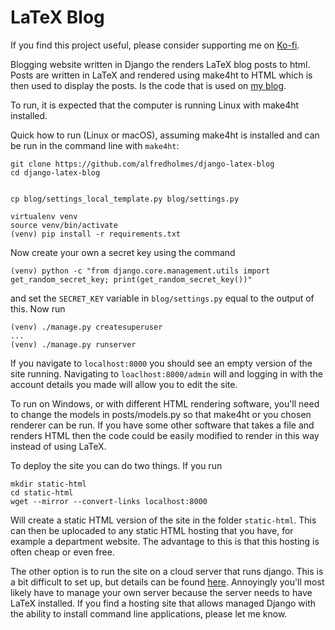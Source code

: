 # LaTeX Blog
If you find this project useful, please consider supporting me on [Ko-fi](https://ko-fi.com/holmes).

Blogging website written in Django the renders LaTeX blog posts to html. Posts are written in LaTeX and rendered using make4ht to HTML which is then used to display the posts. Is the code that is used on [my blog](https://alfredholmes.uk).

To run, it is expected that the computer is running Linux with make4ht installed.

Quick how to run (Linux or macOS), assuming make4ht is installed and can be run in the command line with `make4ht`:

```
git clone https://github.com/alfredholmes/django-latex-blog
cd django-latex-blog


cp blog/settings_local_template.py blog/settings.py

virtualenv venv
source venv/bin/activate
(venv) pip install -r requirements.txt

```
Now create your own a secret key using the command

```
(venv) python -c "from django.core.management.utils import get_random_secret_key; print(get_random_secret_key())"
```
and set the `SECRET_KEY` variable in `blog/settings.py` equal to the output of this. Now run

```
(venv) ./manage.py createsuperuser
...
(venv) ./manage.py runserver
```
If you navigate to `localhost:8000` you should see an empty version of the site running. Navigating to `loaclhost:8000/admin` will and logging in with the account details you made will allow you to edit the site.



To run on Windows, or with different HTML rendering software, you'll need to change the models in posts/models.py so that make4ht or you chosen renderer can be run. If you have some other software that takes a file and renders HTML then the code could be easily modified to render in this way instead of using LaTeX.

To deploy the site you can do two things. If you run

```
mkdir static-html
cd static-html
wget --mirror --convert-links localhost:8000
```
Will create a static HTML version of the site in the folder `static-html`. This can then be uplocaded to any static HTML hosting that you have, for example a department website. The advantage to this is that this hosting is often cheap or even free.

The other option is to run the site on a cloud server that runs django. This is a bit difficult to set up, but details can be found [here](https://alfredholmes.uk/posts/how-to-latex-blog). Annoyingly you'll most likely have to manage your own server because the server needs to have LaTeX installed. If you find a hosting site that allows managed Django with the ability to install command line applications, please let me know.


